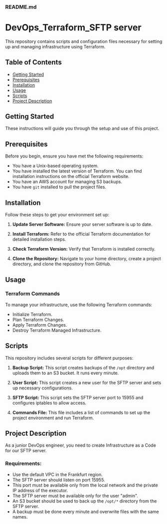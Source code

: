 ### README.md

# DevOps_Terraform_SFTP server

This repository contains scripts and configuration files necessary for setting up and managing infrastructure using Terraform.

## Table of Contents
- [Getting Started](#getting-started)
- [Prerequisites](#prerequisites)
- [Installation](#installation)
- [Usage](#usage)
- [Scripts](#scripts)
- [Project Description](#project-description)


## Getting Started

These instructions will guide you through the setup and use of this project.

## Prerequisites

Before you begin, ensure you have met the following requirements:
- You have a Unix-based operating system.
- You have installed the latest version of Terraform. You can find installation instructions on the official Terraform website.
- You have an AWS account for managing S3 backups.
- You have `git` installed to pull the project files.

## Installation

Follow these steps to get your environment set up:

1. **Update Server Software:** Ensure your server software is up to date.

2. **Install Terraform:** Refer to the official Terraform documentation for detailed installation steps.

3. **Check Terraform Version:** Verify that Terraform is installed correctly.

4. **Clone the Repository:** Navigate to your home directory, create a project directory, and clone the repository from GitHub.

## Usage

### Terraform Commands
To manage your infrastructure, use the following Terraform commands:
- Initialize Terraform.
- Plan Terraform Changes.
- Apply Terraform Changes.
- Destroy Terraform Managed Infrastructure.

## Scripts

This repository includes several scripts for different purposes:

1. **Backup Script:** This script creates backups of the `/opt` directory and uploads them to an S3 bucket. It runs every minute.

2. **User Script:** This script creates a new user for the SFTP server and sets up necessary configurations.

3. **SFTP Script:** This script sets the SFTP server port to 15955 and configures iptables to allow access.

4. **Commands File:** This file includes a list of commands to set up the project environment and run Terraform.

## Project Description

As a junior DevOps engineer, you need to create Infrastructure as a Code for our SFTP server.

### Requirements:
- Use the default VPC in the Frankfurt region.
- The SFTP server should listen on port 15955.
- This port must be available only from the local network and the private IP address of the executor.
- The SFTP server must be available only for the user "admin".
- An S3 bucket should be used to back up the `/opt/*` directory from the SFTP server.
- A backup must be done every minute and overwrite files with the same names.


